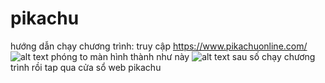 
# pikachu
hướng dẫn chạy chương trình:
truy cập https://www.pikachuonline.com/
![alt text](image.png)
phóng to màn hình thành như này
![alt text](image-1.png)
sau số chạy chương trình rồi tap qua cửa sổ web pikachu
